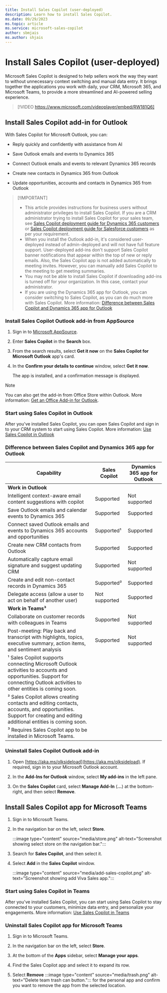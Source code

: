 ```yaml
---
title: Install Sales Copilot (user-deployed)
description: Learn how to install Sales Copilot.
ms.date: 09/29/2023
ms.topic: article
ms.service: microsoft-sales-copilot
author: sbmjais
ms.author: shjais
---
```


# Install Sales Copilot (user-deployed)

Microsoft Sales Copilot is designed to help sellers work the way they want to without unnecessary context switching and manual data entry. It brings together the applications you work with daily, your CRM, Microsoft 365, and Microsoft Teams, to provide a more streamlined and AI-powered selling experience.


> [!VIDEO https://www.microsoft.com/videoplayer/embed/RW181Q6]

## Install Sales Copilot add-in for Outlook

With Sales Copilot for Microsoft Outlook, you can:

- Reply quickly and confidently with assistance from AI

- Save Outlook emails and events to Dynamics 365

- Connect Outlook emails and events to relevant Dynamics 365 records

- Create new contacts in Dynamics 365 from Outlook

- Update opportunities, accounts and contacts in Dynamics 365 from Outlook

>
> [!IMPORTANT]
> - This article provides instructions for business users without administrator privileges to install Sales Copilot. If you are a CRM administrator trying to install Sales Copilot for your sales team, see [Sales Copilot deployment guide for Dynamics 365 customers](deploy-viva-sales-d365.md) or [Sales Copilot deployment guide for Salesforce customers](deploy-viva-sales-sf.md) as per your requirement.
> - When you install the Outlook add-in, it's considered user-deployed instead of admin-deployed and will not have full feature support. User-deployed add-ins don't support Sales Copilot banner notifications that appear within the top of new or reply emails. Also, the Sales Copilot app is not added automatically to meeting invites. However, you can manually add Sales Copilot to the meeting to get meeting summaries.
> - You may not be able to install Sales Copilot if downloading add-ins is turned off for your organization. In this case, contact your administrator.
> - If you are using the Dynamics 365 app for Outlook, you can consider switching to Sales Copilot, as you can do much more with Sales Copilot. More information: [Difference between Sales Copilot and Dynamics 365 app for Outlook](#difference-between-sales-copilot-and-dynamics-365-app-for-outlook)

### Install Sales Copilot Outlook add-in from AppSource

1. Sign in to [Microsoft AppSource](https://appsource.microsoft.com/home).

1. Enter **Sales Copilot** in the **Search** box.

1. From the search results, select **Get it now** on the **Sales Copilot for Microsoft Outlook** app's card.

1. In the **Confirm your details to continue** window, select **Get it now**.

    The app is installed, and a confirmation message is displayed.

> [!NOTE]
> You can also get the add-in from Office Store within Outlook. More information: [Get an Office Add-in for Outlook](https://support.microsoft.com/office/get-an-office-add-in-for-outlook-1ee261f9-49bf-4ba6-b3e2-2ba7bcab64c8).

### Start using Sales Copilot in Outlook

After you've installed Sales Copilot, you can open Sales Copilot and sign in to your CRM system to start using Sales Copilot. More information: [Use Sales Copilot in Outlook](use-sales-copilot-outlook.md)

### Difference between Sales Copilot and Dynamics 365 app for Outlook

| Capability | Sales Copilot | Dynamics 365 app for Outlook |
|------------|---------------|------------------------------|
| **Work in Outlook**        |               |              | 
| Intelligent context-aware email content suggestions with copilot  | Supported    | Not supported          |
| Save Outlook emails and calendar events to Dynamics 365   | Supported     | Supported       |
| Connect saved Outlook emails and events to Dynamics 365 accounts and opportunities  | Supported¹    | Supported      |
| Create new CRM contacts from Outlook   | Supported     | Supported    |
| Automatically capture email signature and suggest updating CRM   | Supported     | Not supported                |
| Create and edit non-contact records in Dynamics 365     | Supported²    | Supported      |
| Delegate access (allow a user to act on behalf of another user)    | Not supported | Supported    |
| **Work in Teams³**   |               |               |
| Collaborate on customer records with colleagues in Teams    | Supported     | Not supported    |
| Post-meeting: Play back and transcript with highlights, topics, executive summary, action items, and sentiment analysis  | Supported     | Not supported    |
| ¹ Sales Copilot supports connecting Microsoft Outlook activities to accounts and opportunities. Support for connecting Outlook activities to other entities is coming soon. | | |
| ² Sales Copilot allows creating contacts and editing contacts, accounts, and opportunities. Support for creating and editing additional entities is coming soon. | | |
|³ Requires Sales Copilot app to be installed in Microsoft Teams.  |               |                              |

### Uninstall Sales Copilot Outlook add-in

1. Open [https://aka.ms/olksideload](https://aka.ms/olksideload). If required, sign in to your Microsoft Outlook account.

1. In the **Add-Ins for Outlook** window, select **My add-ins** in the left pane.

1. On the **Sales Copilot** card, select **Manage Add-In** (**...**) at the bottom-right, and then select **Remove**.

## Install Sales Copilot app for Microsoft Teams

1. Sign in to Microsoft Teams.

1. In the navigation bar on the left, select **Store**.

	:::image type="content" source="media/store.png" alt-text="Screenshot showing select store on the navigation bar.":::

1.  Search for **Sales Copilot**, and then select it.

1.  Select **Add** in the **Sales Copilot** window.

	:::image type="content" source="media/add-sales-copilot.png" alt-text="Screenshot showing add Viva Sales app.":::

### Start using Sales Copilot in Teams

After you've installed Sales Copilot, you can start using Sales Copilot to stay connected to your customers, minimize data entry, and personalize your engagements. More information: [Use Sales Copilot in Teams](use-sales-copilot-teams.md)

### Uninstall Sales Copilot app for Microsoft Teams

1. Sign in to Microsoft Teams.

1. In the navigation bar on the left, select **Store**.

1. At the bottom of the **Apps** sidebar, select **Manage your apps**.

1. Find the Sales Copilot app and select it to expand its row.

1. Select **Remove** :::image type="content" source="media/trash.png" alt-text="Delete team trash can button."::: for the personal app and confirm you want to remove the app from the selected location.
